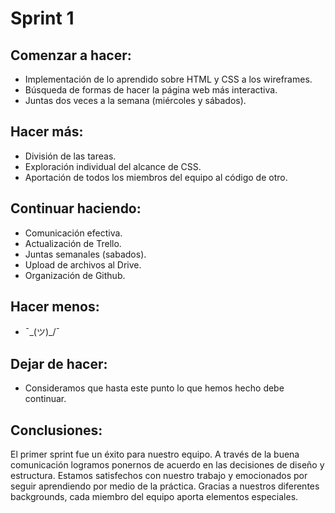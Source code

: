 # Sprint 1

## Comenzar a hacer:
- Implementación de lo aprendido sobre HTML y CSS a los wireframes.
- Búsqueda de formas de hacer la página web más interactiva.
- Juntas dos veces a la semana (miércoles y sábados).

## Hacer más:
- División de las tareas.
- Exploración individual del alcance de CSS.
- Aportación de todos los miembros del equipo al código de otro.

## Continuar haciendo:
- Comunicación efectiva.
- Actualización de Trello.
- Juntas semanales (sabados).
- Upload de archivos al Drive.
- Organización de Github.

## Hacer menos:
- ¯\_(ツ)_/¯

## Dejar de hacer:
- Consideramos que hasta este punto lo que hemos hecho debe continuar.

## Conclusiones:
El primer sprint fue un éxito para nuestro equipo. A través de la buena comunicación logramos ponernos de acuerdo en las decisiones de diseño y estructura. Estamos satisfechos con nuestro trabajo y emocionados por seguir aprendiendo por medio de la práctica. Gracias a nuestros diferentes backgrounds, cada miembro del equipo aporta elementos especiales.
